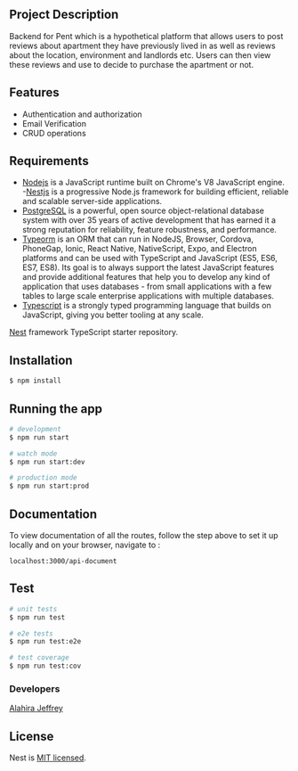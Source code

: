 ## Project Description
Backend for Pent which is a hypothetical platform that allows users to post reviews about apartment they have previously lived in as well as reviews about the location, environment and landlords etc. Users can then view these reviews and use to decide to purchase the apartment or not.


## Features
- Authentication and authorization
- Email Verification
- CRUD operations

## Requirements
- [Nodejs](https://nodejs.org/en/) is a JavaScript runtime built on Chrome's V8 JavaScript engine.
-[Nestjs](https://nestjs.com/) is a progressive Node.js framework for building efficient, reliable and scalable server-side applications.
- [PostgreSQL](https://www.postgresql.org/) is a powerful, open source object-relational database system with over 35 years of active development that has earned it a strong reputation for reliability, feature robustness, and performance.
- [Typeorm](https://typeorm.io/) is an ORM that can run in NodeJS, Browser, Cordova, PhoneGap, Ionic, React Native, NativeScript, Expo, and Electron platforms and can be used with TypeScript and JavaScript (ES5, ES6, ES7, ES8). Its goal is to always support the latest JavaScript features and provide additional features that help you to develop any kind of application that uses databases - from small applications with a few tables to large scale enterprise applications with multiple databases.
- [Typescript](https://www.typescriptlang.org/)  is a strongly typed programming language that builds on JavaScript, giving you better tooling at any scale.

[Nest](https://github.com/nestjs/nest) framework TypeScript starter repository.

## Installation

```bash
$ npm install
```

## Running the app

```bash
# development
$ npm run start

# watch mode
$ npm run start:dev

# production mode
$ npm run start:prod
```

## Documentation
To view documentation of all the routes, follow the step above to set it up locally and on your browser, navigate to :
```
localhost:3000/api-document
```

## Test

```bash
# unit tests
$ npm run test

# e2e tests
$ npm run test:e2e

# test coverage
$ npm run test:cov
```

### Developers
[Alahira Jeffrey](https://github.com/alahirajeffrey)

## License
Nest is [MIT licensed](LICENSE).
